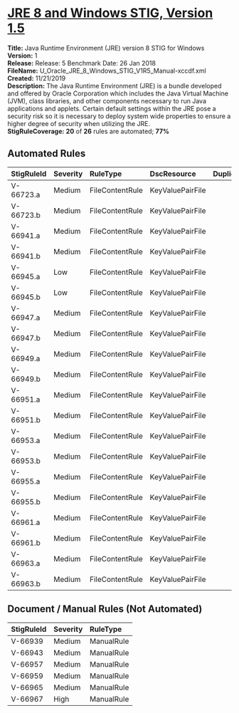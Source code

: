 # [JRE 8 and Windows STIG, Version 1.5](https://github.com/Microsoft/PowerStig/wiki/OracleJRE-8-1.5)

**Title:** Java Runtime Environment (JRE) version 8 STIG for Windows  
**Version:** 1  
**Release:** Release: 5 Benchmark Date: 26 Jan 2018  
**FileName:** U_Oracle_JRE_8_Windows_STIG_V1R5_Manual-xccdf.xml  
**Created:** 11/21/2019  
**Description:** The Java Runtime Environment (JRE) is a bundle developed and offered by Oracle Corporation which includes the Java Virtual Machine (JVM), class libraries, and other components necessary to run Java applications and applets.  Certain default settings within the JRE pose a security risk so it is necessary to deploy system wide properties to ensure a higher degree of security when utilizing the JRE.  
**StigRuleCoverage:** **20** of **26** rules are automated; **77%**  

## Automated Rules

| StigRuleId | Severity | RuleType | DscResource | DuplicateOf |
| :---- | :---- | :---- | :---- | :---- |
| V-66723.a | Medium | FileContentRule | KeyValuePairFile |  |
| V-66723.b | Medium | FileContentRule | KeyValuePairFile |  |
| V-66941.a | Medium | FileContentRule | KeyValuePairFile |  |
| V-66941.b | Medium | FileContentRule | KeyValuePairFile |  |
| V-66945.a | Low | FileContentRule | KeyValuePairFile |  |
| V-66945.b | Low | FileContentRule | KeyValuePairFile |  |
| V-66947.a | Medium | FileContentRule | KeyValuePairFile |  |
| V-66947.b | Medium | FileContentRule | KeyValuePairFile |  |
| V-66949.a | Medium | FileContentRule | KeyValuePairFile |  |
| V-66949.b | Medium | FileContentRule | KeyValuePairFile |  |
| V-66951.a | Medium | FileContentRule | KeyValuePairFile |  |
| V-66951.b | Medium | FileContentRule | KeyValuePairFile |  |
| V-66953.a | Medium | FileContentRule | KeyValuePairFile |  |
| V-66953.b | Medium | FileContentRule | KeyValuePairFile |  |
| V-66955.a | Medium | FileContentRule | KeyValuePairFile |  |
| V-66955.b | Medium | FileContentRule | KeyValuePairFile |  |
| V-66961.a | Medium | FileContentRule | KeyValuePairFile |  |
| V-66961.b | Medium | FileContentRule | KeyValuePairFile |  |
| V-66963.a | Medium | FileContentRule | KeyValuePairFile |  |
| V-66963.b | Medium | FileContentRule | KeyValuePairFile |  |

## Document / Manual Rules (Not Automated)

| StigRuleId | Severity | RuleType |
| :---- | :---- | :---- |
| V-66939 | Medium | ManualRule |
| V-66943 | Medium | ManualRule |
| V-66957 | Medium | ManualRule |
| V-66959 | Medium | ManualRule |
| V-66965 | Medium | ManualRule |
| V-66967 | High | ManualRule |
